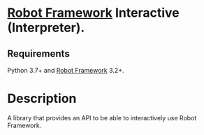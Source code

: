 [Robot Framework](https://robotframework.org/) Interactive (Interpreter).
=============

Requirements
-------------

Python 3.7+ and [Robot Framework](https://robotframework.org/) 3.2+.


Description
============

A library that provides an API to be able to interactively use Robot Framework.